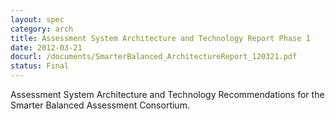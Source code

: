 ```yaml
---
layout: spec
category: arch
title: Assessment System Architecture and Technology Report Phase 1
date: 2012-03-21
docurl: /documents/SmarterBalanced_ArchitectureReport_120321.pdf
status: Final
---
```

Assessment System Architecture and Technology Recommendations for the Smarter Balanced Assessment Consortium.

